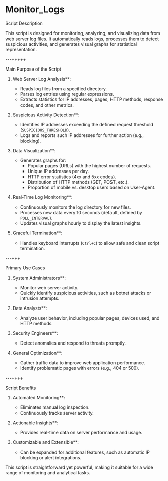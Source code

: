 # Monitor_Logs

Script Description

This script is designed for monitoring, analyzing, and visualizing data from web server log files. It automatically reads logs, processes them to detect suspicious activities, and generates visual graphs for statistical representation.

---+++++

Main Purpose of the Script

1. Web Server Log Analysis**:
   - Reads log files from a specified directory.
   - Parses log entries using regular expressions.
   - Extracts statistics for IP addresses, pages, HTTP methods, response codes, and other metrics.

2. Suspicious Activity Detection**:
   - Identifies IP addresses exceeding the defined request threshold (`SUSPICIOUS_THRESHOLD`).
   - Logs and reports such IP addresses for further action (e.g., blocking).

3. Data Visualization**:
   - Generates graphs for:
     - Popular pages (URLs) with the highest number of requests.
     - Unique IP addresses per day.
     - HTTP error statistics (4xx and 5xx codes).
     - Distribution of HTTP methods (GET, POST, etc.).
     - Proportion of mobile vs. desktop users based on User-Agent.

4. Real-Time Log Monitoring**:
   - Continuously monitors the log directory for new files.
   - Processes new data every 10 seconds (default, defined by `POLL_INTERVAL`).
   - Updates visual graphs hourly to display the latest insights.

5. Graceful Termination**:
   - Handles keyboard interrupts (`Ctrl+C`) to allow safe and clean script termination.

---+++

Primary Use Cases

1. System Administrators**:
   - Monitor web server activity.
   - Quickly identify suspicious activities, such as botnet attacks or intrusion attempts.

2. Data Analysts**:
   - Analyze user behavior, including popular pages, devices used, and HTTP methods.

3. Security Engineers**:
   - Detect anomalies and respond to threats promptly.

4. General Optimization**:
   - Gather traffic data to improve web application performance.
   - Identify problematic pages with errors (e.g., 404 or 500).

---++++

 Script Benefits

1. Automated Monitoring**:
   - Eliminates manual log inspection.
   - Continuously tracks server activity.

2. Actionable Insights**:
   - Provides real-time data on server performance and usage.

3. Customizable and Extensible**:
   - Can be expanded for additional features, such as automatic IP blocking or alert integrations.

This script is straightforward yet powerful, making it suitable for a wide range of monitoring and analytical tasks.
